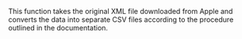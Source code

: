 This function takes the original XML file downloaded from Apple and converts the data into separate CSV files according to the procedure outlined in the documentation.
